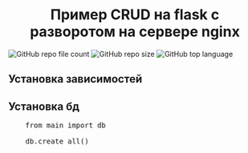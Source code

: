 <h1 align="center">Пример CRUD на flask с разворотом на сервере nginx</h1>

![GitHub repo file count](https://img.shields.io/github/directory-file-count/Vivchy/flask_CRUD)
![GitHub repo size](https://img.shields.io/github/repo-size/vivchy/flask_CRUD)
![GitHub top language](https://img.shields.io/github/languages/top/Vivchy/flask_crud)

## Установка зависимостей



## Установка бд
<pre>
    from main import db

    db.create_all()
</pre>
    